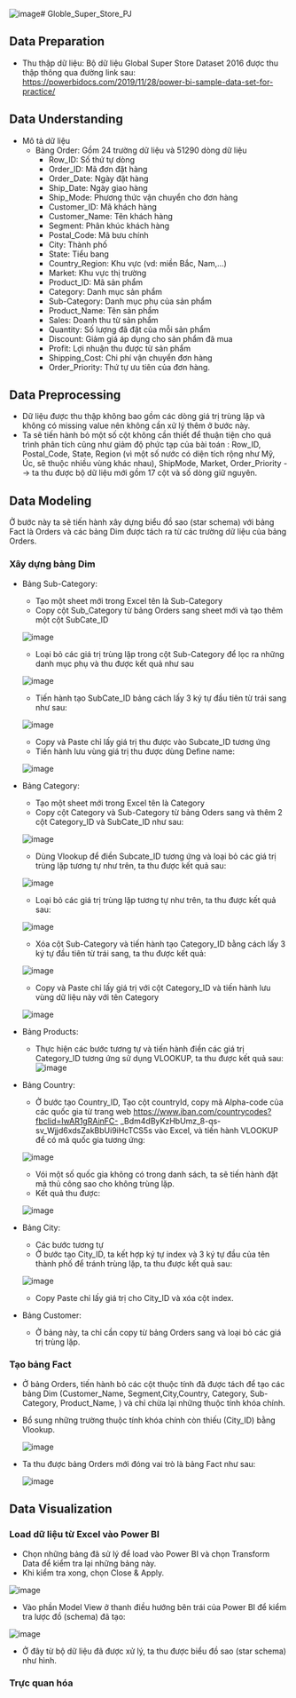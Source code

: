 ![image](https://github.com/sunday576/Globle_Super_Store_PJ/assets/156815133/5d9dad1b-6ad8-4532-b598-e7b147960834)# Globle_Super_Store_PJ
## Data Preparation
* Thu thập dữ liệu: Bộ dữ liệu Global Super Store Dataset 2016 được thu thập thông qua đường link sau: https://powerbidocs.com/2019/11/28/power-bi-sample-data-set-for-practice/

## Data Understanding
* Mô tả dữ liệu
  - Bảng Order: Gồm 24 trường dữ liệu và 51290 dòng dữ liệu
    + Row_ID: Số thứ tự dòng
    + Order_ID: Mã đơn đặt hàng
    + Order_Date: Ngày đặt hàng
    + Ship_Date: Ngày giao hàng
    + Ship_Mode: Phương thức vận chuyển cho đơn hàng
    + Customer_ID: Mã khách hàng 
    + Customer_Name: Tên khách hàng
    + Segment: Phân khúc khách hàng
    + Postal_Code: Mã bưu chính
    + City: Thành phố
    + State: Tiểu bang
    + Country_Region: Khu vực (vd: miền Bắc, Nam,...)
    + Market: Khu vực thị trường
    + Product_ID: Mã sản phẩm
    + Category: Danh mục sản phẩm
    + Sub-Category: Danh mục phụ của sản phẩm
    + Product_Name: Tên sản phẩm
    + Sales: Doanh thu từ sản phẩm
    + Quantity: Số lượng đã đặt của mỗi sản phẩm
    + Discount: Giảm giá áp dụng cho sản phẩm đã mua
    + Profit: Lợi nhuận thu được từ sản phẩm 
    + Shipping_Cost: Chi phí vận chuyển đơn hàng
    + Order_Priority: Thứ tự ưu tiên của đơn hàng.
## Data Preprocessing
* Dữ liệu được thu thập không bao gồm các dòng giá trị trùng lặp và không có missing value nên không cần xử lý thêm ở bước này.
* Ta sẽ tiến hành bỏ một số cột không cần thiết để thuận tiện cho quá trình phân tích cũng như giảm độ phức tạp của bài toán : Row_ID, Postal_Code, State, Region (vì một số nước có diện tích rộng như Mỹ, Úc, sẽ thuộc nhiều vùng khác nhau), ShipMode, Market, Order_Priority --> ta thu được bộ dữ liệu mới gồm 17 cột và số dòng giữ nguyên.

## Data Modeling
Ở bước này ta sẽ tiến hành xây dựng biểu đồ sao (star schema) với bảng Fact là Orders và các bảng Dim được tách ra từ các trường dữ liệu của bảng Orders.

### Xây dựng bảng Dim
* Bảng Sub-Category:
  - Tạo một sheet mới trong Excel tên là Sub-Category
  - Copy cột Sub_Category từ bảng Orders sang sheet mới và tạo thêm một cột SubCate_ID
    
  ![image](https://github.com/sunday576/Globle_Super_Store_PJ/assets/156815133/43bcd6dc-af3c-41c8-9cf8-b7de7eddfca8)

  
  - Loại bỏ các giá trị trùng lặp trong cột Sub-Category để lọc ra những danh mục phụ và thu được kết quả như sau

   ![image](https://github.com/sunday576/Globle_Super_Store_PJ/assets/156815133/ad5798a0-96bf-4533-b25c-4f2207895748)


  - Tiến hành tạo SubCate_ID bảng cách lấy 3 ký tự đầu tiên từ trái sang như sau:

  ![image](https://github.com/sunday576/Globle_Super_Store_PJ/assets/156815133/ad53dd34-da21-4e59-9979-041f41345630)


  - Copy và Paste chỉ lấy giá trị thu được vào Subcate_ID tương ứng
  - Tiến hành lưu vùng giá trị thu được dùng Define name:

  ![image](https://github.com/sunday576/Globle_Super_Store_PJ/assets/156815133/d7a81396-9687-4df4-a614-79915203802a)


* Bảng Category:
  - Tạo một sheet mới trong Excel tên là Category
  - Copy cột Category và Sub-Category từ bảng Oders sang và thêm 2 cột Category_ID và SubCate_ID như sau:
    
  ![image](https://github.com/sunday576/Globle_Super_Store_PJ/assets/156815133/30f5f01d-e8b1-4caa-ad3d-8bea2040aac6)

  - Dùng Vlookup để điền Subcate_ID tương ứng và loại bỏ các giá trị trùng lặp tương tự như trên, ta thu được kết quả sau:

  ![image](https://github.com/sunday576/Globle_Super_Store_PJ/assets/156815133/e1b49928-02e9-40fd-9800-ab412663b36f)

  - Loại bỏ các giá trị trùng lặp tương tự như trên, ta thu được kết quả sau:

  ![image](https://github.com/sunday576/Globle_Super_Store_PJ/assets/156815133/170ab23e-f58e-4c84-b8dc-297ed42d856e)

  - Xóa cột Sub-Category và tiến hành tạo Category_ID bằng cách lấy 3 ký tự đầu tiên từ trái sang, ta thu được kết quả:

   ![image](https://github.com/sunday576/Globle_Super_Store_PJ/assets/156815133/a9c1e8d4-f320-4136-b6d1-f9a87c3b6553)

  - Copy và Paste chỉ lấy giá trị với cột Category_ID và tiến hành lưu vùng dữ liệu này với tên Category

  ![image](https://github.com/sunday576/Globle_Super_Store_PJ/assets/156815133/2e0f6e99-3de9-4f1e-b433-7987011f6aa2)

* Bảng Products:
  - Thực hiện các bước tương tự và tiến hành điền các giá trị Category_ID tương ứng sử dụng VLOOKUP, ta thu được kết quả sau:
  ![image](https://github.com/sunday576/Globle_Super_Store_PJ/assets/156815133/9c0c2db7-ba6f-48f4-a757-37af84cb8a9e)


* Bảng Country:
  - Ở bước tạo Country_ID, Tạo cột countryId, copy mã Alpha-code của các quốc gia từ trang web https://www.iban.com/countrycodes?fbclid=IwAR1gRAinFC-
_Bdm4dByKzHbUmz_8-qs-sv_Wjjd6xdsZakBbUi9iHcTCS5s vào Excel, và tiến hành VLOOKUP để có mã quốc gia tương ứng:

  ![image](https://github.com/sunday576/Globle_Super_Store_PJ/assets/156815133/94c4f454-97f3-43a2-ac6a-2f04870cf8cf)

  - Vói một số quốc gia không có trong danh sách, ta sẽ tiến hành đặt mã thủ công sao cho không trùng lặp.
  - Kết quả thu được:

  ![image](https://github.com/sunday576/Globle_Super_Store_PJ/assets/156815133/ddd859d7-6516-4905-95ef-46bd06b7753d)

* Bảng City:
  - Các bước tương tự
  - Ở bước tạo City_ID, ta kết hợp ký tự index và 3 ký tự đầu của tên thành phố để tránh trùng lặp, ta thu được kết quả sau:
    
  ![image](https://github.com/sunday576/Globle_Super_Store_PJ/assets/156815133/0d6fc602-ebaa-4e01-9e90-ad0e8175a37c)

  - Copy Paste chỉ lấy giá trị cho City_ID và xóa cột index.

* Bảng Customer:
  - Ở bảng này, ta chỉ cần copy từ bảng Orders sang và loại bỏ các giá trị trùng lặp. 

### Tạo bảng Fact
* Ở bảng Orders, tiến hành bỏ các cột thuộc tính đã được tách để tạo các bảng Dim (Customer_Name, Segment,City,Country, Category, Sub-Category, Product_Name, ) và chỉ chừa lại những thuộc tính khóa chính.
* Bổ sung những trường thuộc tính khóa chính còn thiếu (City_ID) bằng Vlookup.

  ![image](https://github.com/sunday576/Globle_Super_Store_PJ/assets/156815133/438a56f6-2a7e-4977-8db1-03852d47e8c8)
  
* Ta thu được bảng Orders mới đóng vai trò là bảng Fact như sau:

  ![image](https://github.com/sunday576/Globle_Super_Store_PJ/assets/156815133/958a8eb8-438c-43de-990d-89b5cb75deb7)


## Data Visualization 
### Load dữ liệu từ Excel vào Power BI
  - Chọn những bảng đã sử lý để load vào Power BI và chọn Transform Data để kiểm tra lại những bảng này.
  -  Khi kiểm tra xong, chọn Close & Apply.

  ![image](https://github.com/sunday576/Globle_Super_Store_PJ/assets/156815133/381df45c-7063-4729-a36d-3cc54a4deac2)

  - Vào phần Model View ở thanh điều hướng bên trái của Power BI để kiểm tra lược đồ (schema) đã tạo:

  ![image](https://github.com/sunday576/Globle_Super_Store_PJ/assets/156815133/0469d515-df48-4f4b-8915-59acafbcf022)

  - Ở đây từ bộ dữ liệu đã được xử lý, ta thu được biểu đồ sao (star schema) như hình. 

### Trực quan hóa

